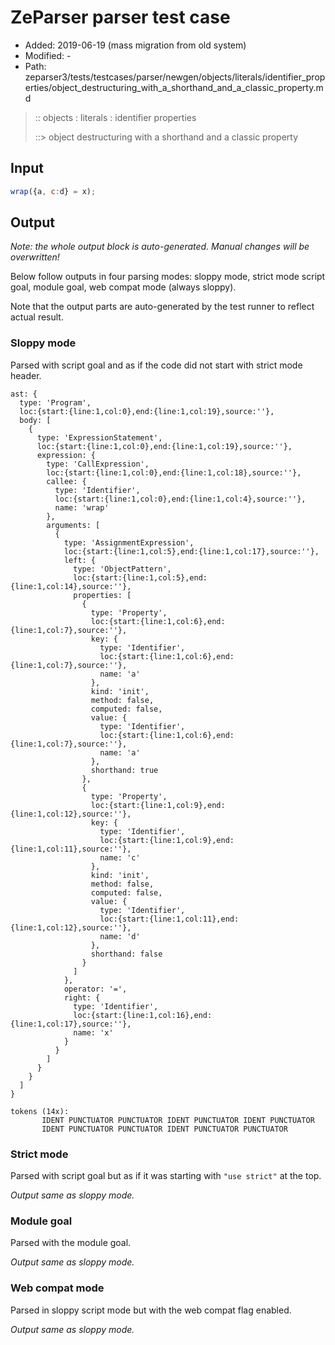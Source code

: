 # ZeParser parser test case

- Added: 2019-06-19 (mass migration from old system)
- Modified: -
- Path: zeparser3/tests/testcases/parser/newgen/objects/literals/identifier_properties/object_destructuring_with_a_shorthand_and_a_classic_property.md

> :: objects : literals : identifier properties
>
> ::> object destructuring with a shorthand and a classic property

## Input

`````js
wrap({a, c:d} = x);
`````

## Output

_Note: the whole output block is auto-generated. Manual changes will be overwritten!_

Below follow outputs in four parsing modes: sloppy mode, strict mode script goal, module goal, web compat mode (always sloppy).

Note that the output parts are auto-generated by the test runner to reflect actual result.

### Sloppy mode

Parsed with script goal and as if the code did not start with strict mode header.

`````
ast: {
  type: 'Program',
  loc:{start:{line:1,col:0},end:{line:1,col:19},source:''},
  body: [
    {
      type: 'ExpressionStatement',
      loc:{start:{line:1,col:0},end:{line:1,col:19},source:''},
      expression: {
        type: 'CallExpression',
        loc:{start:{line:1,col:0},end:{line:1,col:18},source:''},
        callee: {
          type: 'Identifier',
          loc:{start:{line:1,col:0},end:{line:1,col:4},source:''},
          name: 'wrap'
        },
        arguments: [
          {
            type: 'AssignmentExpression',
            loc:{start:{line:1,col:5},end:{line:1,col:17},source:''},
            left: {
              type: 'ObjectPattern',
              loc:{start:{line:1,col:5},end:{line:1,col:14},source:''},
              properties: [
                {
                  type: 'Property',
                  loc:{start:{line:1,col:6},end:{line:1,col:7},source:''},
                  key: {
                    type: 'Identifier',
                    loc:{start:{line:1,col:6},end:{line:1,col:7},source:''},
                    name: 'a'
                  },
                  kind: 'init',
                  method: false,
                  computed: false,
                  value: {
                    type: 'Identifier',
                    loc:{start:{line:1,col:6},end:{line:1,col:7},source:''},
                    name: 'a'
                  },
                  shorthand: true
                },
                {
                  type: 'Property',
                  loc:{start:{line:1,col:9},end:{line:1,col:12},source:''},
                  key: {
                    type: 'Identifier',
                    loc:{start:{line:1,col:9},end:{line:1,col:11},source:''},
                    name: 'c'
                  },
                  kind: 'init',
                  method: false,
                  computed: false,
                  value: {
                    type: 'Identifier',
                    loc:{start:{line:1,col:11},end:{line:1,col:12},source:''},
                    name: 'd'
                  },
                  shorthand: false
                }
              ]
            },
            operator: '=',
            right: {
              type: 'Identifier',
              loc:{start:{line:1,col:16},end:{line:1,col:17},source:''},
              name: 'x'
            }
          }
        ]
      }
    }
  ]
}

tokens (14x):
       IDENT PUNCTUATOR PUNCTUATOR IDENT PUNCTUATOR IDENT PUNCTUATOR
       IDENT PUNCTUATOR PUNCTUATOR IDENT PUNCTUATOR PUNCTUATOR
`````

### Strict mode

Parsed with script goal but as if it was starting with `"use strict"` at the top.

_Output same as sloppy mode._

### Module goal

Parsed with the module goal.

_Output same as sloppy mode._

### Web compat mode

Parsed in sloppy script mode but with the web compat flag enabled.

_Output same as sloppy mode._
